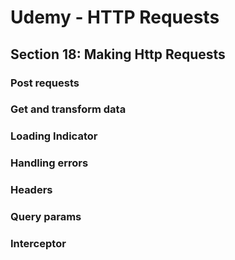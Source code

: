 # Udemy - HTTP Requests
## Section 18: Making Http Requests
### Post requests
### Get and transform data
### Loading Indicator
### Handling errors
### Headers
### Query params
### Interceptor
